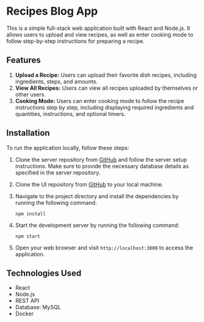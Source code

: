 
# Recipes Blog App

This is a simple full-stack web application built with React and Node.js. It allows users to upload and view recipes, as well as enter cooking mode to follow step-by-step instructions for preparing a recipe.

## Features

1. **Upload a Recipe:** Users can upload their favorite dish recipes, including ingredients, steps, and amounts.
2. **View All Recipes:** Users can view all recipes uploaded by themselves or other users.
3. **Cooking Mode:** Users can enter cooking mode to follow the recipe instructions step by step, including displaying required ingredients and quantities, instructions, and optional timers.

## Installation

To run the application locally, follow these steps:

1. Clone the server repository from [GitHub](https://github.com/SaharTirosh/recipes-blog-server.git) and follow the server setup instructions. Make sure to provide the necessary database details as specified in the server repository.

2. Clone the UI repository from [GitHub](https://github.com/SaharTirosh/recipes-blog-ui.git) to your local machine.

3. Navigate to the project directory and install the dependencies by running the following command:

   ```shell
   npm install
   ```

4. Start the development server by running the following command:

   ```shell
   npm start
   ```

5. Open your web browser and visit `http://localhost:3000` to access the application.

## Technologies Used

- React
- Node.js
- REST API
- Database: MySQL
- Docker
